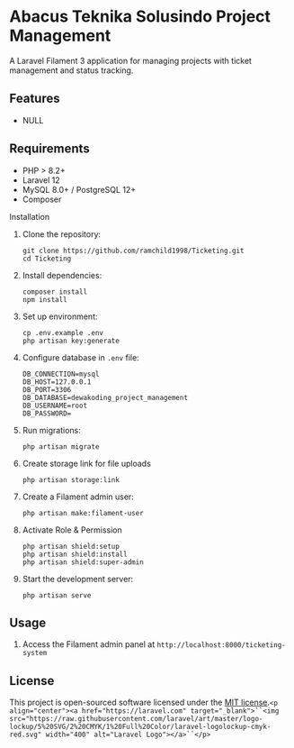# Abacus Teknika Solusindo Project Management

A Laravel Filament 3 application for managing projects with ticket management and status tracking.

## Features

- NULL

## Requirements

- PHP > 8.2+
- Laravel 12
- MySQL 8.0+ / PostgreSQL 12+
- Composer

Installation

1. Clone the repository:

   ```
   git clone https://github.com/ramchild1998/Ticketing.git
   cd Ticketing
   ```
2. Install dependencies:

   ```
   composer install
   npm install
   ```
3. Set up environment:

   ```
   cp .env.example .env
   php artisan key:generate
   ```
4. Configure database in `.env` file:

   ```
   DB_CONNECTION=mysql
   DB_HOST=127.0.0.1
   DB_PORT=3306
   DB_DATABASE=dewakoding_project_management
   DB_USERNAME=root
   DB_PASSWORD=
   ```
5. Run migrations:

   ```
   php artisan migrate
   ```
6. Create storage link for file uploads

   ```
   php artisan storage:link
   ```
7. Create a Filament admin user:

   ```
   php artisan make:filament-user
   ```
8. Activate Role & Permission

   ```
   php artisan shield:setup
   php artisan shield:install
   php artisan shield:super-admin
   ```
9. Start the development server:

   ```
   php artisan serve
   ```

## Usage

1. Access the Filament admin panel at `http://localhost:8000/ticketing-system`

## License

This project is open-sourced software licensed under the [MIT license](https://opensource.org/licenses/MIT).`<p align="center"><a href="https://laravel.com" target="_blank">``<img src="https://raw.githubusercontent.com/laravel/art/master/logo-lockup/5%20SVG/2%20CMYK/1%20Full%20Color/laravel-logolockup-cmyk-red.svg" width="400" alt="Laravel Logo"></a>``</p>`
